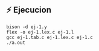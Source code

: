 ## ⚡ Ejecucion

```
bison -d ej-1.y
flex -o ej-1.lex.c ej-1.l
gcc ej-1.tab.c ej-1.lex.c ej-1.c
./a.out
```
